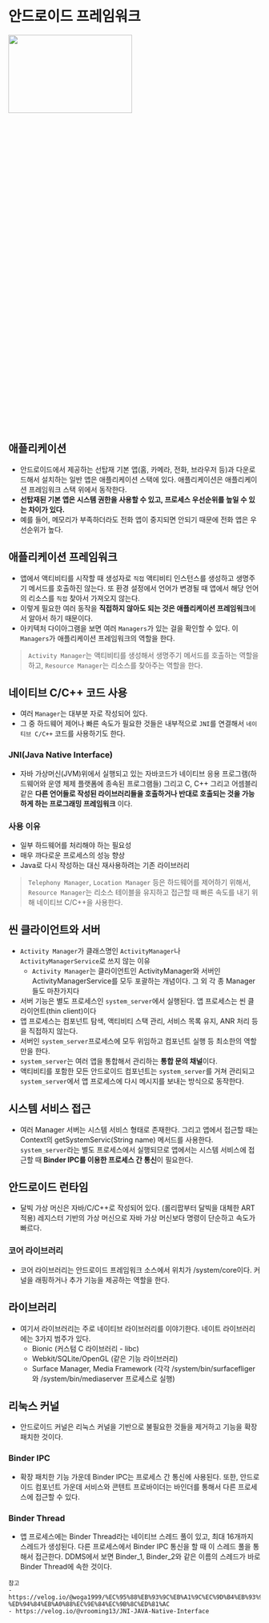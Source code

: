 # 안드로이드 프레임워크
<img src="https://user-images.githubusercontent.com/72978589/205890759-968dde77-b376-46da-8cf9-ae6cbf8718b0.png" width="70%" height="20%">      

## 애플리케이션
- 안드로이드에서 제공하는 선탑재 기본 앱(홈, 카메라, 전화, 브라우저 등)과 다운로드해서 설치하는 일반 앱은 애플리케이션 스택에 있다. 애플리케이션은 애플리케이션 프레임워크 스택 위에서 동작한다.
- **선탑재된 기본 앱은 시스템 권한을 사용할 수 있고, 프로세스 우선순위를 높일 수 있는 차이가 있다.**
- 예를 들어, 메모리가 부족하더라도 전화 앱이 중지되면 안되기 때문에 전화 앱은 우선순위가 높다.

## 애플리케이션 프레임워크
- 앱에서 액티비티를 시작할 때 생성자로 `직접` 액티비티 인스턴스를 생성하고 생명주기 메서드를 호출하진 않는다. 또 환경 설정에서 언어가 변경될 때 앱에서 해당 언어의 리소스를 `직접` 찾아서 가져오지 않는다.
- 이렇게 필요한 여러 동작을 **직접하지 않아도 되는 것은 애플리케이션 프레임워크**에서 알아서 하기 때문이다.
- 아키텍처 다이아그램을 보면 여러 `Managers`가 있는 걸을 확인할 수 있다. 이 `Managers`가 애플리케이션 프레임워크의 역할을 한다.
> `Activity Manager`는 액티비티를 생성해서 생명주기 메서드를 호출하는 역할을 하고, `Resource Manager`는 리소스를 찾아주는 역할을 한다.

## 네이티브 C/C++ 코드 사용
- 여러 `Manager`는 대부분 자로 작성되어 있다.
- 그 중 하드웨어 제어나 빠른 속도가 필요한 것들은 내부적으로 `JNI`를 연결해서 `네이티브 C/C++` 코드를 사용하기도 한다.
### JNI(Java Native Interface)
- 자바 가상머신(JVM)위에서 실행되고 있는 자바코드가 네이티브 응용 프로그램(하드웨어와 운영 체제 플랫폼에 종속된 프로그램들) 그리고 C, C++ 그리고 어셈블리 같은 **다른 언어들로 작성된 라이브러리들을 호출하거나 반대로 호출되는 것을 가능하게 하는 프로그래밍 프레임워크** 이다.
### 사용 이유
- 일부 하드웨어를 처리해야 하는 필요성
- 매우 까다로운 프로세스의 성능 향상
- Java로 다시 작성하는 대신 재사용하려는 기존 라이브러리
> `Telephony Manager`, `Location Manager` 등은 하드웨어를 제어하기 위해서, `Resource Manager`는 리소스 테이블을 유지하고 접근할 때 빠른 속도를 내기 위해 네이티브 C/C++을 사용한다.

## 씬 클라이언트와 서버
- `Activity Manager`가 클래스명인 `ActivityManager`나 `ActivityManagerService`로 쓰지 않는 이유
  - `Activity Manager`는 클라이언트인 ActivityManager와 서버인 ActivityManagerService를 모두 포괄하는 개념이다. 그 외 각 종 Manager들도 마찬가지다
- 서버 기능은 별도 프로세스인 `system_server`에서 실행된다. 앱 프로세스는 씬 클라이언트(thin client)이다
- 앱 프로세스는 컴포넌트 탐색, 액티비티 스택 관리, 서비스 목록 유지, ANR 처리 등을 직접하지 않는다.
- 서버인 `system_server`프로세스에 모두 위임하고 컴포넌트 실행 등 최소한의 역할만을 한다.
- `system_server`는 여러 앱을 통합해서 관리하는 **통합 문의 채널**이다.
- 액티비티를 포함한 모든 안드로이드 컴포넌트는 `system_server`를 거쳐 관리되고 `system_server`에서 앱 프로세스에 다시 메시지를 보내는 방식으로 동작한다.

## 시스템 서비스 접근
- 여러 Manager 서버는 시스템 서비스 형태로 존재한다. 그리고 앱에서 접근할 때는 Context의 getSystemServic(String name) 메서드를 사용한다. `system_server`라는 별도 프로세스에서 실행되므로 앱에서는 시스템 서비스에 접근할 때 **Binder IPC를 이용한 프로세스 간 통신**이 필요한다.

## 안드로이드 런타임
- 달빅 가상 머신은 자바/C/C++로 작성되어 있다. (롤리팝부터 달빅을 대체한 ART 적용) 레지스터 기반의 가상 머신으로 자바 가상 머신보다 명령이 단순하고 속도가 빠르다.
### 코어 라이브러리
- 코어 라이브러리는 안드로이드 프레임워크 소스에서 위치가 /system/core이다. 커널을 래핑하거나 추가 기능을 제공하는 역할을 한다.

## 라이브러리
- 여기서 라이브러리는 주로 네이티브 라이브러리를 이야기한다. 네이트 라이브러리에는 3가지 범주가 있다.
  - Bionic (커스텀 C 라이브러리 - libc)
  - Webkit/SQLite/OpenGL (같은 기능 라이브러리)
  - Surface Manager, Media Framework (각각 /system/bin/surfacefliger와 /system/bin/mediaserver 프로세스로 실행)

## 리눅스 커널
- 안드로이드 커널은 리눅스 커널을 기반으로 불필요한 것들을 제거하고 기능을 확장 패치한 것이다.
### Binder IPC
- 확장 패치한 기능 가운데 Binder IPC는 프로세스 간 통신에 사용된다. 또한, 안드로이드 컴포넌트 가운데 서비스와 콘텐트 프로바이더는 바인더를 통해서 다른 프로세스에 접근할 수 있다.

### Binder Thread
- 앱 프로세스에는 Binder Thread라는 네이티브 스레드 풀이 있고, 최대 16개까지 스레드가 생성된다. 다른 프로세스에서 Binder IPC 통신을 할 때 이 스레드 풀을 통해서 접근한다. DDMS에서 보면 Binder_1, Binder_2와 같은 이름의 스레드가 바로 Binder Thread에 속한 것이다.


```
참고
- https://velog.io/@woga1999/%EC%95%88%EB%93%9C%EB%A1%9C%EC%9D%B4%EB%93%9C-%ED%94%84%EB%A0%88%EC%9E%84%EC%9B%8C%ED%81%AC
- https://velog.io/@vrooming13/JNI-JAVA-Native-Interface
```
